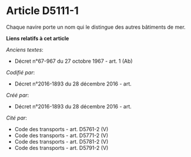 # Article D5111-1

Chaque navire porte un nom qui le distingue des autres bâtiments de mer.

**Liens relatifs à cet article**

_Anciens textes_:

  - Décret n°67-967 du 27 octobre 1967 - art. 1 (Ab)

_Codifié par_:

  - Décret n°2016-1893 du 28 décembre 2016 - art.

_Créé par_:

  - Décret n°2016-1893 du 28 décembre 2016 - art.

_Cité par_:

  - Code des transports - art. D5761-2 (V)
  - Code des transports - art. D5771-2 (V)
  - Code des transports - art. D5781-2 (V)
  - Code des transports - art. D5791-2 (V)
